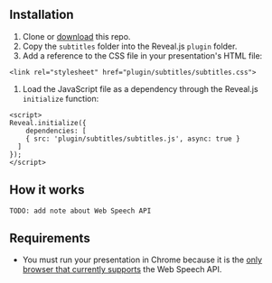 ## Installation

1. Clone or [download](https://github.com/jasonwebb/revealjs-subtitles/archive/master.zip) this repo.
1. Copy the `subtitles` folder into the Reveal.js `plugin` folder.
1. Add a reference to the CSS file in your presentation's HTML file:
```
<link rel="stylesheet" href="plugin/subtitles/subtitles.css">
```
1. Load the JavaScript file as a dependency through the Reveal.js `initialize` function:
```
<script>
Reveal.initialize({
	dependencies: [
    { src: 'plugin/subtitles/subtitles.js', async: true }
  ]
});
</script>
```

## How it works

```
TODO: add note about Web Speech API
```

## Requirements

* You must run your presentation in Chrome because it is the [only browser that currently supports](https://developer.mozilla.org/en-US/docs/Web/API/Web_Speech_API#Browser_compatibility) the Web Speech API.